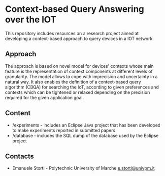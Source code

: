 # Context-based Query Answering over the IOT

This repository includes resources on a research project aimed at developing a context-based approach to query devices in a IOT network. 

## Approach
The approach is based on novel model for devices' contexts whose main feature is the representation of context components at different levels of granularity. The model allows to cope with imprecision and uncertainty in a natural way. It also enables the definition of a context-based query algorithm (CBQA) for searching the IoT, according to given preferences and contexts which can be tightened or relaxed depending on the precision required for the given application goal.

## Content
- /experiments - includes an Eclipse Java project that has been developed to make experiments reported in submitted papers
- /database - includes the SQL dump of the database used by the Eclipse project

## Contacts
- Emanuele Storti - Polytechnic University of Marche
e.storti@univpm.it
